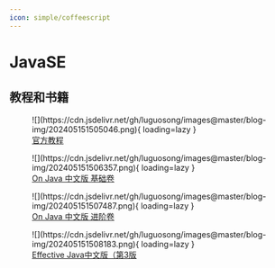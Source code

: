 ```yaml
---
icon: simple/coffeescript
---
```


# JavaSE

## 教程和书籍

<figure markdown="span">
  ![](https://cdn.jsdelivr.net/gh/luguosong/images@master/blog-img/202405151505046.png){ loading=lazy }
  <figcaption><a href="https://docs.oracle.com/javase/tutorial/">官方教程</a></figcaption>
</figure>

<figure markdown="span">
  ![](https://cdn.jsdelivr.net/gh/luguosong/images@master/blog-img/202405151506357.png){ loading=lazy }
  <figcaption><a href="https://book.douban.com/subject/35751619/">On Java 中文版 基础卷</a></figcaption>
</figure>

<figure markdown="span">
  ![](https://cdn.jsdelivr.net/gh/luguosong/images@master/blog-img/202405151507487.png){ loading=lazy }
  <figcaption><a href="https://book.douban.com/subject/35751623/">On Java 中文版 进阶卷</a></figcaption>
</figure>

<figure markdown="span">
  ![](https://cdn.jsdelivr.net/gh/luguosong/images@master/blog-img/202405151508183.png){ loading=lazy }
  <figcaption><a href="https://book.douban.com/subject/30412517/">Effective Java中文版（第3版</a></figcaption>
</figure>
